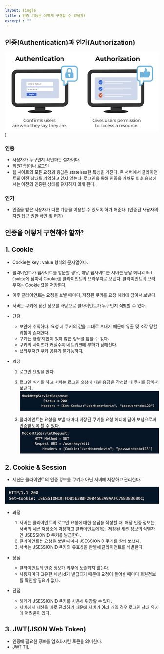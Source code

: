 ```yaml
---
layout: single
title : 인증 기능은 어떻게 구현할 수 있을까?
excerpt : ""
---
```


## 인증(Authentication)과 인가(Authorization)

![img](/assets/images/authentication%20vs%20%20authorization.png))

### 인증

- 사용자가 누구인지 확인하는 절차이다.
- 회원가입이나 로그인
- 웹 사이트의 모든 요청과 응답은 stateless한 특성을 가진다. 즉 서버에서 클라이언트의 이전 상태를 기억하고 있지 않는다. 로그인을 통해 인증을 거쳐도 이후 요청에서는 이전의 인증된 상태를 유지하지 않게 된다.

### 인가

- 인증을 받은 사용자가 다른 기능을 이용할 수 있도록 허가 해준다. (인증된 사용자의 자원 접근 권한 확인 및 허가)

## 인증을 어떻게 구현해야 할까?

## 1. Cookie

- Cookie는 key : value 형식의 문자열이다.
- 클라이언트가 웹사이트를 방문할 경우, 해당 웹사이트는 서버는 응답 헤더의 `Set-Cookie`에 담아서 Cookie를 클라이언트의 브라우저로 보낸다. 클라이언트의 브라우저는 Cookie 값을 저장한다.
- 이후 클라이언트는 요청을 보낼 때마다, 저장된 쿠키를 요청 헤더에 담아서 보낸다.
- 서버는 쿠키에 담긴 정보를 바탕으로 클라이언트가 누구인지 식별할 수 있다.

- 단점
  - 보안에 취약하다. 요청 시 쿠키의 값을 그대로 보내기 때문에 유출 및 조작 당할 위험이 존재한다.
  - 쿠키는 용량 제한이 있어 많은 정보를 담을 수 없다.
  - 쿠키의 사이즈가 커질수록 네트워크에 부하가 심해진다.
  - 브라우저간 쿠키 공유가 불가능하다.

- 과정
  1. 로그인 요청을 한다.

  2. 로그인 처리를 하고 서버는 로그인 요청에 대한 응답을 작성할 때 쿠키를 담아서 보낸다.
![img2](/assets/images/Cookie1.png)

  3. 클라이언트는 요청을 보낼 때마다 저장된 쿠키를 요청 헤더에 담아 보냄으로써 인증받도록 할 수 있다.
![img3](/assets/images/Cookie2.png)

## 2. Cookie & Session

- 세션은 클라이언트의 인증 정보를 쿠키가 아닌 서버에 저장하고 관리한다.

![img4](/assets/images/Cookie3.png)

- 과정
  1. 서버는 클라이언트의 로그인 요청에 대한 응답을 작성할 때, 해당 인증 정보는 서버의 세션 저장소에 저장하고 클라이언트에게는 저장된 세션 정보의 식별자인 JSESSIONID 쿠키를 발급한다.
  2. 클라이언트는 요청을 보낼 때마다 JSESSIONID 쿠키를 함께 보낸다.
  3. 서버는 JSESSIONID 쿠키의 유효성을 판별해 클라이언트를 식별한다.
 
- 장점
  - 클라이언트의 인증 정보가 외부에 노출되지 않는다.
  - 사용자마다 고유한 세션 id가 발급되기 때문에 요청이 들어올 때마다 회원정보를 확인할 필요가 없다.

- 단점
  - 해커가 JSESSIONID 쿠키를 사용해 위장할 수 있다.
  - 서버에서 세션을 따로 관리하기 때문에 서버가 여러 개일 경우 로그인 상태 유지에 어려움이 있다.

## 3. JWT(JSON Web Token)

- 인증에 필요한 정보를 암호화시킨 토큰을 의미한다.
- [JWT TIL](https://github.com/dilmah0203/TIL/blob/main/JWT%20Token.md)
